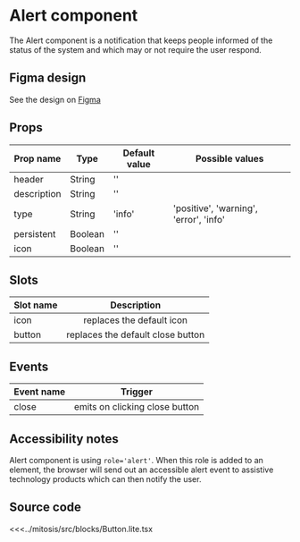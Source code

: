# Alert component

The Alert component is a notification that keeps people informed of the status of the system and which may or not require the user respond.

<PlaygroundWrapper component="AlertBase"/>

## Figma design

See the design on [Figma](https://www.figma.com/file/CWOkbpne0tDpSenT4ZEUTQ/%F0%9F%9B%A0-SFUI-2.0-%7C-Development?node-id=10532%3A5529)

## Props

| Prop name   | Type    | Default value | Possible values                        |
| ----------- | ------- | ------------- | -------------------------------------- |
| header      | String  | ''            |                                        |
| description | String  | ''            |                                        |
| type        | String  | 'info'        | 'positive', 'warning', 'error', 'info' |
| persistent  | Boolean | ''            |                                        |
| icon        | Boolean | ''            |                                        |

## Slots

| Slot name |            Description            |
| --------- | :-------------------------------: |
| icon      |     replaces the default icon     |
| button    | replaces the default close button |

## Events

| Event name |            Trigger             |
| ---------- | :----------------------------: |
| close      | emits on clicking close button |

## Accessibility notes

Alert component is using `role='alert'`. When this role is added to an element, the browser will send out an accessible alert event to assistive technology products which can then notify the user.

## Source code

<<<../mitosis/src/blocks/Button.lite.tsx
